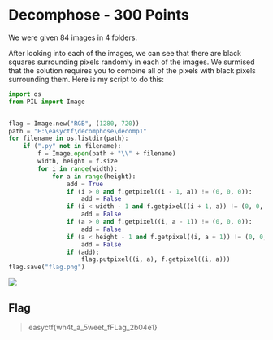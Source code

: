 # Decomphose - 300 Points

We were given 84 images in 4 folders.

After looking into each of the images, we can see that there are black squares surrounding pixels randomly in each of the images. We surmised that the solution requires you to combine all of the pixels with black pixels surrounding them. Here is my script to do this:

```python
import os
from PIL import Image


flag = Image.new("RGB", (1280, 720))
path = "E:\easyctf\decomphose\decomp1"
for filename in os.listdir(path):
    if (".py" not in filename):
        f = Image.open(path + "\\" + filename)
        width, height = f.size
        for i in range(width):
            for a in range(height):
                add = True
                if (i > 0 and f.getpixel((i - 1, a)) != (0, 0, 0)):
                    add = False
                if (i < width - 1 and f.getpixel((i + 1, a)) != (0, 0, 0)):
                    add = False
                if (a > 0 and f.getpixel((i, a - 1)) != (0, 0, 0)):
                    add = False
                if (a < height - 1 and f.getpixel((i, a + 1)) != (0, 0, 0)):
                    add = False
                if (add):
                    flag.putpixel((i, a), f.getpixel((i, a)))
flag.save("flag.png")
```

![](https://github.com/VoidMercy/EasyCTF-Writeups-2017/blob/master/forensics/Decomphose/flag.png)

## Flag

>easyctf{wh4t_a_5weet_fFLag_2b04e1}
